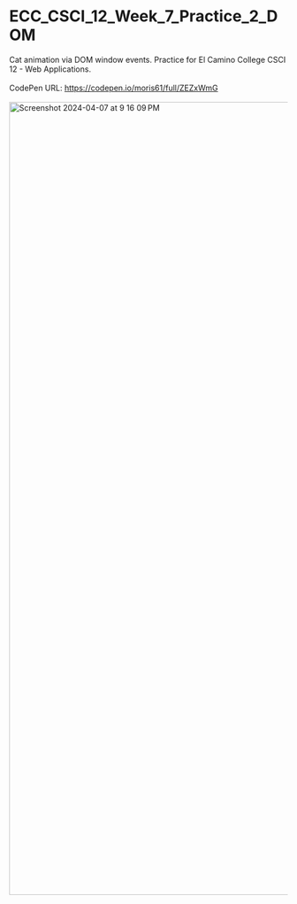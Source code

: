 # ECC_CSCI_12_Week_7_Practice_2_DOM
Cat animation via DOM window events. Practice for El Camino College CSCI 12 - Web Applications.
<br>
<br>
CodePen URL: https://codepen.io/moris61/full/ZEZxWmG
<br>
<br>
<img width="1433" alt="Screenshot 2024-04-07 at 9 16 09 PM" src="https://github.com/morisgomez/ECC_CSCI_12_Week_7_Practice_2_DOM-/assets/83724852/e75178b8-886c-43e3-9a08-6e9829228d2b">
